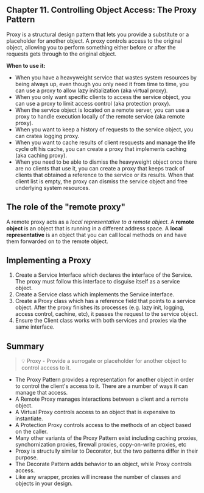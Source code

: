 ## Chapter 11. Controlling Object Access: The Proxy Pattern

Proxy is a structural design pattern that lets you provide a substitute or a placeholder for another object. A proxy controls access to the original object, allowing you to perform something either before or after the requests gets through to the original object.

**When to use it:**

- When you have a heavyweight service that wastes system resources by being always up, even though you only need it from time to time, you can use a proxy to allow lazy initialization (aka virtual proxy).
- When you only want specific clients to access the service object, you can use a proxy to limit access control (aka protection proxy).
- When the service object is located on a remote server, you can use a proxy to handle execution locally of the remote service (aka remote proxy).
- When you want to keep a history of requests to the service object, you can cratea logging proxy.
- When you want to cache results of client resquests and manage the life cycle oft his cache, you can create a proxy that implements caching (aka caching proxy).
- When you need to be able to dismiss the heavyweight object once there are no clients that use it, you can create a proxy that keeps track of clients that obtained a reference to the service or its results. When that client list is empty, the proxy can dismiss the service object and free underlying system resources.

## The role of the "remote proxy"

A remote proxy acts as a _local representative to a remote object._ A **remote object** is an object that is running in a different address space. A **local representative** is an object that you can call local methods on and have them forwarded on to the remote object.

## Implementing a Proxy

1. Create a Service Interface which declares the interface of the Service. The proxy must follow this interface to disguise itself as a service object.
2. Create a Service class which implements the Service interface.
3. Create a Proxy class which has a reference field that points to a service object. After the proxy finishes its processes (e.g. lazy init, logging, access control, cachine, etc), it passes the request to the service object.
4. Ensure the Client class works with both services and proxies via the same interface.

## Summary

> 💡 Proxy - Provide a surrogate or placeholder for another object to control access to it.

- The Proxy Pattern provides a representation for another object in order to control the client's access to it. There are a number of ways it can manage that access.
- A Remote Proxy manages interactions between a client and a remote object.
- A Virtual Proxy controls access to an object that is expensive to instantiate.
- A Protection Proxy controls access to the methods of an object based on the caller.
- Many other variants of the Proxy Pattern exist including caching proxies, synchornization proxies, firewall proxies, copy-on-write proxies, etc
- Proxy is structully similar to Decorator, but the two patterns differ in their purpose.
- The Decorate Pattern adds behavior to an object, while Proxy controls access.
- Like any wrapper, proxies will increase the number of classes and objects in your design.
